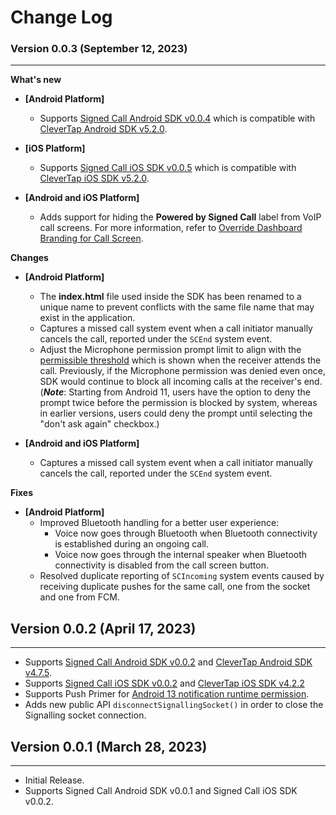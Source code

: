 # Change Log

### Version 0.0.3 (September 12, 2023)
-------------------------------------------

**What's new**

* **[Android Platform]**
  * Supports [Signed Call Android SDK v0.0.4](https://repo1.maven.org/maven2/com/clevertap/android/clevertap-signedcall-sdk/0.0.4) which is compatible with [CleverTap Android SDK v5.2.0](https://github.com/CleverTap/clevertap-android-sdk/blob/master/docs/CTCORECHANGELOG.md#version-520-august-10-2023).

* **[iOS Platform]**
  * Supports [Signed Call iOS SDK v0.0.5](https://github.com/CleverTap/clevertap-signedcall-ios-sdk/blob/main/CHANGELOG.md#version-005-aug-23-2023) which is compatible with [CleverTap iOS SDK v5.2.0](https://github.com/CleverTap/clevertap-ios-sdk/blob/master/CHANGELOG.md#version-520-august-16-2023).

* **[Android and iOS Platform]**
  * Adds support for hiding the **Powered by Signed Call** label from VoIP call screens. For more information, refer to [Override Dashboard Branding for Call Screen](https://developer.clevertap.com/docs/signed-call-react-native-sdk#overridedefaultbranding-all-platforms).

**Changes**

* **[Android Platform]**
  * The **index.html** file used inside the SDK has been renamed to a unique name to prevent conflicts with the same file name that may exist in the application.
  * Captures a missed call system event when a call initiator manually cancels the call, reported under the `SCEnd` system event.
  * Adjust the Microphone permission prompt limit to align with the [permissible threshold](https://developer.android.com/about/versions/11/privacy/permissions#dialog-visibility) which is shown when the receiver attends the call. Previously, if the Microphone permission was denied even once, SDK would continue to block all incoming calls at the receiver's end. (***Note***: Starting from Android 11, users have the option to deny the prompt twice before the permission is blocked by system, whereas in earlier versions, users could deny the prompt until selecting the "don't ask again" checkbox.)

* **[Android and iOS Platform]**
  * Captures a missed call system event when a call initiator manually cancels the call, reported under the `SCEnd` system event.

**Fixes**

* **[Android Platform]**
  * Improved Bluetooth handling for a better user experience:
    * Voice now goes through Bluetooth when Bluetooth connectivity is established during an ongoing call.
    * Voice now goes through the internal speaker when Bluetooth connectivity is disabled from the call screen button.
  * Resolved duplicate reporting of `SCIncoming` system events caused by receiving duplicate pushes for the same call, one from the socket and one from FCM.

## Version 0.0.2 (April 17, 2023)
-------------------------------------------

- Supports [Signed Call Android SDK v0.0.2](https://repo1.maven.org/maven2/com/clevertap/android/clevertap-signedcall-sdk/0.0.2) and [CleverTap Android SDK v4.7.5](https://github.com/CleverTap/clevertap-android-sdk/releases/tag/corev4.7.5_rmv1.0.3).
- Supports [Signed Call iOS SDK v0.0.2](https://github.com/CleverTap/clevertap-signedcall-ios-sdk/releases/tag/0.0.2) and [CleverTap iOS SDK v4.2.2](https://github.com/CleverTap/clevertap-ios-sdk/releases/tag/4.2.2)
- Supports Push Primer for [Android 13 notification runtime permission](https://developer.android.com/develop/ui/views/notifications/notification-permission).
- Adds new public API `disconnectSignallingSocket()` in order to close the Signalling socket connection.

## Version 0.0.1 (March 28, 2023)
-------------------------------------------

- Initial Release.
- Supports Signed Call Android SDK v0.0.1 and Signed Call iOS SDK v0.0.2.
